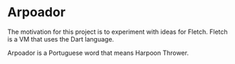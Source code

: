 # Arpoador
The motivation for this project is to experiment with ideas for Fletch. Fletch is a VM that uses the Dart language.

Arpoador is a Portuguese word that means Harpoon Thrower.

